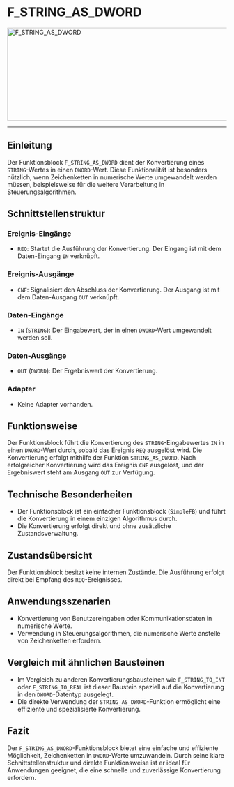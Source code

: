 # F_STRING_AS_DWORD

<img width="1477" height="213" alt="F_STRING_AS_DWORD" src="https://github.com/user-attachments/assets/15d7b45e-4104-4052-a553-f9d43f45f903" />

* * * * * * * * * *
## Einleitung
Der Funktionsblock `F_STRING_AS_DWORD` dient der Konvertierung eines `STRING`-Wertes in einen `DWORD`-Wert. Diese Funktionalität ist besonders nützlich, wenn Zeichenketten in numerische Werte umgewandelt werden müssen, beispielsweise für die weitere Verarbeitung in Steuerungsalgorithmen.

## Schnittstellenstruktur
### **Ereignis-Eingänge**
- `REQ`: Startet die Ausführung der Konvertierung. Der Eingang ist mit dem Daten-Eingang `IN` verknüpft.

### **Ereignis-Ausgänge**
- `CNF`: Signalisiert den Abschluss der Konvertierung. Der Ausgang ist mit dem Daten-Ausgang `OUT` verknüpft.

### **Daten-Eingänge**
- `IN` (`STRING`): Der Eingabewert, der in einen `DWORD`-Wert umgewandelt werden soll.

### **Daten-Ausgänge**
- `OUT` (`DWORD`): Der Ergebniswert der Konvertierung.

### **Adapter**
- Keine Adapter vorhanden.

## Funktionsweise
Der Funktionsblock führt die Konvertierung des `STRING`-Eingabewertes `IN` in einen `DWORD`-Wert durch, sobald das Ereignis `REQ` ausgelöst wird. Die Konvertierung erfolgt mithilfe der Funktion `STRING_AS_DWORD`. Nach erfolgreicher Konvertierung wird das Ereignis `CNF` ausgelöst, und der Ergebniswert steht am Ausgang `OUT` zur Verfügung.

## Technische Besonderheiten
- Der Funktionsblock ist ein einfacher Funktionsblock (`SimpleFB`) und führt die Konvertierung in einem einzigen Algorithmus durch.
- Die Konvertierung erfolgt direkt und ohne zusätzliche Zustandsverwaltung.

## Zustandsübersicht
Der Funktionsblock besitzt keine internen Zustände. Die Ausführung erfolgt direkt bei Empfang des `REQ`-Ereignisses.

## Anwendungsszenarien
- Konvertierung von Benutzereingaben oder Kommunikationsdaten in numerische Werte.
- Verwendung in Steuerungsalgorithmen, die numerische Werte anstelle von Zeichenketten erfordern.

## Vergleich mit ähnlichen Bausteinen
- Im Vergleich zu anderen Konvertierungsbausteinen wie `F_STRING_TO_INT` oder `F_STRING_TO_REAL` ist dieser Baustein speziell auf die Konvertierung in den `DWORD`-Datentyp ausgelegt.
- Die direkte Verwendung der `STRING_AS_DWORD`-Funktion ermöglicht eine effiziente und spezialisierte Konvertierung.

## Fazit
Der `F_STRING_AS_DWORD`-Funktionsblock bietet eine einfache und effiziente Möglichkeit, Zeichenketten in `DWORD`-Werte umzuwandeln. Durch seine klare Schnittstellenstruktur und direkte Funktionsweise ist er ideal für Anwendungen geeignet, die eine schnelle und zuverlässige Konvertierung erfordern.
